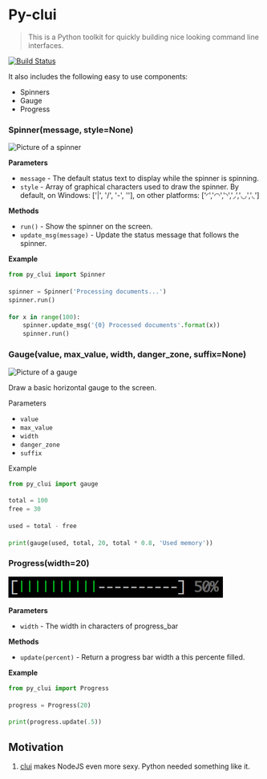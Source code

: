 # Py-clui
> This is a Python toolkit for quickly building nice looking command line interfaces.

[![Build Status](https://travis-ci.org/hmleal/py-clui.svg?branch=master)](https://travis-ci.org/hmleal/py-clui)

It also includes the following easy to use components:

* Spinners
* Gauge
* Progress

### Spinner(message, style=None)

![Picture of a spinner](https://raw.githubusercontent.com/hmleal/py-clui/master/docs/spinner.gif)

__Parameters__

* `message` - The default status text to display while the spinner is spinning.
* `style` - Array of graphical characters used to draw the spinner. By default,
  on Windows: ['|', '/', '-', '\'], on other platforms: ['◜','◠','◝','◞','◡','◟']

__Methods__

* `run()` - Show the spinner on the screen.
* `update_msg(message)` - Update the status message that follows the spinner.

__Example__

```python
from py_clui import Spinner

spinner = Spinner('Processing documents...')
spinner.run()

for x in range(100):
    spinner.update_msg('{0} Processed documents'.format(x))
    spinner.run()
```

### Gauge(value, max_value, width, danger_zone, suffix=None)

![Picture of a gauge](https://raw.githubusercontent.com/hmleal/py-clui/master/docs/gauge.png)

Draw a basic horizontal gauge to the screen.

Parameters

* `value`
* `max_value`
* `width`
* `danger_zone`
* `suffix`

Example

```python
from py_clui import gauge

total = 100
free = 30

used = total - free

print(gauge(used, total, 20, total * 0.8, 'Used memory'))
```

### Progress(width=20)

![Picture of a progress](https://raw.githubusercontent.com/hmleal/py-clui/master/docs/progress.png)

__Parameters__

* `width` - The width in characters of progress_bar

__Methods__

* `update(percent)` - Return a progress bar width a this percente filled.

__Example__

```python
from py_clui import Progress

progress = Progress(20)

print(progress.update(.5))
```

## Motivation
  1. [clui](https://github.com/nathanpeck/clui) makes NodeJS even more sexy. Python needed something like it.
